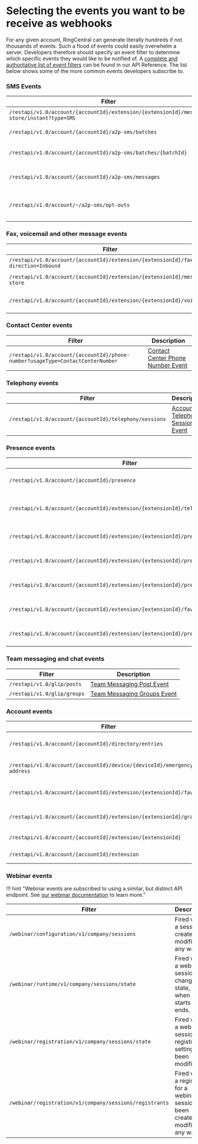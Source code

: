 # Selecting the events you want to be receive as webhooks

For any given account, RingCentral can generate literally hundreds if not thousands of events. Such a flood of events could easily overwhelm a server. Developers therefore should specify an event filter to determine which specific events they would like to be notified of. A [complete and authoritative list of event filters](https://developers.ringcentral.com/api-reference/Account-Presence-Event) can be found in our API Reference. The list below shows some of the more common events developers subscribe to.

### SMS Events

| Filter | Description |
|--------|-------------|
| `/restapi/v1.0/account/{accountId}/extension/{extensionId}/message-store/instant?type=SMS` | [Inbound SMS Event](https://developers.ringcentral.com/api-reference/Instant-Message-Event) |
| `/restapi/v1.0/account/{accountId}/a2p-sms/batches` | [Message Batch Event](https://developers.ringcentral.com/api-reference/Message-Batch-Event) |
| `/restapi/v1.0/account/{accountId}/a2p-sms/batches/{batchId}` | [Specific Message Batch Event](https://developers.ringcentral.com/api-reference/Specific-Message-Batch-Event) |
| `/restapi/v1.0/account/{accountId}/a2p-sms/messages` | [Batch Messages Event](https://developers.ringcentral.com/api-reference/Batch-Messages-Event) |
| `/restapi/v1.0/account/~/a2p-sms/opt-outs` | [Batch Message Opt-Out Event](https://developers.ringcentral.com/api-reference/Batch-Message-Opt-Out-Event) |

### Fax, voicemail and other message events

| Filter | Description |
|--------|-------------|
| `/restapi/v1.0/account/{accountId}/extension/{extensionId}/fax?direction=Inbound` | [Inbound Fax Event](https://developers.ringcentral.com/api-reference/Inbound-Fax-Event) |
| `/restapi/v1.0/account/{accountId}/extension/{extensionId}/message-store` | [Message Event](https://developers.ringcentral.com/api-reference/Message-Event) |
| `/restapi/v1.0/account/{accountId}/extension/{extensionId}/voicemail` | [Voicemail Message Event](https://developers.ringcentral.com/api-reference/Voicemail-Message-Event) |

### Contact Center events

| Filter | Description |
|--------|-------------|
| `/restapi/v1.0/account/{accountId}/phone-number?usageType=ContactCenterNumber` | [Contact Center Phone Number Event](https://developers.ringcentral.com/api-reference/Contact-Center-Phone-Number-Event) |

### Telephony events

| Filter | Description |
|--------|-------------|
| `/restapi/v1.0/account/{accountId}/telephony/sessions` | [Account Telephony Sessions Event](https://developers.ringcentral.com/api-reference/Account-Telephony-Sessions-Event) |

### Presence events

| Filter | Description |
|--------|-------------|
| `/restapi/v1.0/account/{accountId}/presence` | [Account Presence Event](https://developers.ringcentral.com/api-reference/Account-Presence-Event) |
| `/restapi/v1.0/account/{accountId}/extension/{extensionId}/telephony/sessions` | [Extension Telephony Sessions Event](https://developers.ringcentral.com/api-reference/Extension-Telephony-Sessions-Event) |
| `/restapi/v1.0/account/{accountId}/extension/{extensionId}/presence/dnd` | [Extension DND Status Event](https://developers.ringcentral.com/api-reference/Extension-DND-Status-Event) |
| `/restapi/v1.0/account/{accountId}/extension/{extensionId}/presence` | [Extension Presence Event](https://developers.ringcentral.com/api-reference/Extension-Presence-Event) |
| `/restapi/v1.0/account/{accountId}/extension/{extensionId}/presence/line/presence` | [Extension Presence Event](https://developers.ringcentral.com/api-reference/Extension-Presence-Event) |
| `/restapi/v1.0/account/{accountId}/extension/{extensionId}/favorite/presence` | [Extension Presence Event](https://developers.ringcentral.com/api-reference/Extension-Presence-Event) |
| `/restapi/v1.0/account/{accountId}/extension/{extensionId}/presence/line` | [Extension Presence Line Event](https://developers.ringcentral.com/api-reference/Extension-Presence-Line-Event) |

### Team messaging and chat events

| Filter | Description |
|--------|-------------|
| `/restapi/v1.0/glip/posts` | [Team Messaging Post Event](https://developers.ringcentral.com/api-reference/Team-Messaging-Post-Event) |
| `/restapi/v1.0/glip/groups` | [Team Messaging Groups Event](https://developers.ringcentral.com/api-reference/Team-Messaging-Groups-Event) |

### Account events

| Filter | Description |
|--------|-------------|
| `/restapi/v1.0/account/{accountId}/directory/entries` | [Company Directory Event](https://developers.ringcentral.com/api-reference/Company-Directory-Event) |
| `/restapi/v1.0/account/{accountId}/device/{deviceId}/emergency-address` | [Emergency Address Event](https://developers.ringcentral.com/api-reference/Emergency-Address-Event) |
| `/restapi/v1.0/account/{accountId}/extension/{extensionId}/favorite` | [Extension Favorites Event](https://developers.ringcentral.com/api-reference/Extension-Favorites-Event) |
| `/restapi/v1.0/account/{accountId}/extension/{extensionId}/grant` | [Extension Grant List Event](https://developers.ringcentral.com/api-reference/Extension-Grant-List-Event) |
| `/restapi/v1.0/account/{accountId}/extension/{extensionId} ` | [Extension Info Event](https://developers.ringcentral.com/api-reference/Extension-Info-Event) |
| `/restapi/v1.0/account/{accountId}/extension` | [Extension List Event](https://developers.ringcentral.com/api-reference/Extension-List-Event) |

### Webinar events

!!! hint "Webinar events are subscribed to using a similar, but distinct API endpoint. See [our webinar documentation](../../../webinar/events/) to learn more."

| Filter                                                  | Description                                                                            |
|---------------------------------------------------------|----------------------------------------------------------------------------------------|
| `/webinar/configuration/v1/company/sessions`            | Fired when a session is created or modified in any way.                                |
| `/webinar/runtime/v1/company/sessions/state`            | Fired when a webinar session has changed its state, e.g. when it starts and ends.      |
| `/webinar/registration/v1/company/sessions/state`       | Fired when a webinar session's registration setting has been modified.                 |
| `/webinar/registration/v1/company/sessions/registrants` | Fired when a registrant for a webinar session has been created or modified in any way. |
